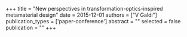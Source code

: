 +++
title = "New perspectives in transformation-optics-inspired metamaterial design"
date = 2015-12-01
authors = ["V Galdi"]
publication_types = ['paper-conference']
abstract = ""
selected = false
publication = ""
+++

